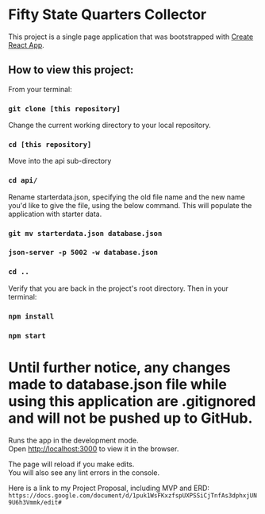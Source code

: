 # Fifty State Quarters Collector

This project is a single page application that was bootstrapped with [Create React App](https://github.com/facebook/create-react-app).

## How to view this project:
From your terminal:
### `git clone [this repository]`
Change the current working directory to your local repository.
### `cd [this repository]`
Move into the api sub-directory
### `cd api/`

Rename starterdata.json, specifying the old file name and the new name you'd like to give the file, using the below command. This will populate the application with starter data.

### `git mv starterdata.json database.json`


### `json-server -p 5002 -w database.json`
### `cd .. `
Verify that you are back in the project's root directory. Then in your terminal:
### `npm install`
### `npm start`

# Until further notice, any changes made to database.json file while using this application are .gitignored and will not be pushed up to GitHub.

Runs the app in the development mode.<br>
Open [http://localhost:3000](http://localhost:3000) to view it in the browser.

The page will reload if you make edits.<br>
You will also see any lint errors in the console.

Here is a link to my Project Proposal, including MVP and ERD:
`https://docs.google.com/document/d/1puk1WsFKxzfspUXPSSiCjTnfAs3dphxjUN9U6h3Vmmk/edit#`